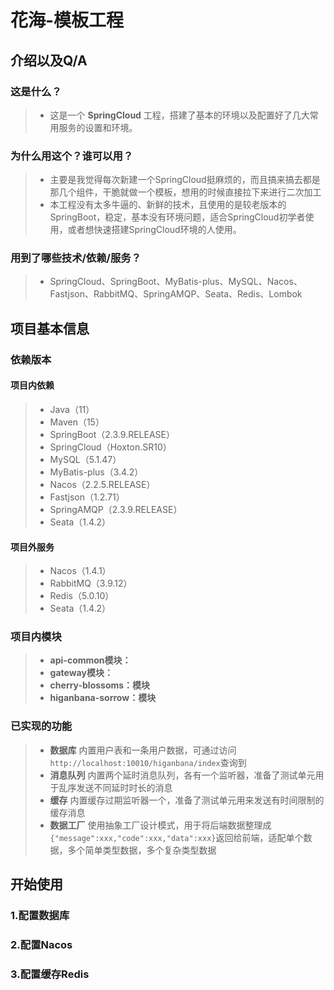 <!--
 * @Author: 七画一只妖
 * @Date: 2022-05-22 21:37:52
 * @LastEditors: 七画一只妖
 * @LastEditTime: 2022-05-22 22:17:42
 * @Description: file content
-->
# 花海-模板工程 

## 介绍以及Q/A

### 这是什么？
>- 这是一个 **SpringCloud** 工程，搭建了基本的环境以及配置好了几大常用服务的设置和环境。

### 为什么用这个？谁可以用？
>- 主要是我觉得每次新建一个SpringCloud挺麻烦的，而且搞来搞去都是那几个组件，干脆就做一个模板，想用的时候直接拉下来进行二次加工
>- 本工程没有太多牛逼的、新鲜的技术，且使用的是较老版本的SpringBoot，稳定，基本没有环境问题，适合SpringCloud初学者使用，或者想快速搭建SpringCloud环境的人使用。

### 用到了哪些技术/依赖/服务？
>- SpringCloud、SpringBoot、MyBatis-plus、MySQL、Nacos、Fastjson、RabbitMQ、SpringAMQP、Seata、Redis、Lombok

## 项目基本信息
### 依赖版本
#### 项目内依赖
>- Java（11）
>- Maven（15）
>- SpringBoot（2.3.9.RELEASE）
>- SpringCloud（Hoxton.SR10）
>- MySQL（5.1.47）
>- MyBatis-plus（3.4.2）
>- Nacos（2.2.5.RELEASE）
>- Fastjson（1.2.71）
>- SpringAMQP（2.3.9.RELEASE）
>- Seata（1.4.2）
#### 项目外服务
>- Nacos（1.4.1）
>- RabbitMQ（3.9.12）
>- Redis（5.0.10）
>- Seata（1.4.2）

### 项目内模块
>- **api-common模块：**
>- **gateway模块：**
>- **cherry-blossoms：模块**
>- **higanbana-sorrow：模块**

### 已实现的功能
>- **数据库** 内置用户表和一条用户数据，可通过访问`http://localhost:10010/higanbana/index`查询到
>- **消息队列** 内置两个延时消息队列，各有一个监听器，准备了测试单元用于乱序发送不同延时时长的消息
>- **缓存** 内置缓存过期监听器一个，准备了测试单元用来发送有时间限制的缓存消息
>- **数据工厂** 使用抽象工厂设计模式，用于将后端数据整理成`{"message":xxx,"code":xxx,"data":xxx}`返回给前端，适配单个数据，多个简单类型数据，多个复杂类型数据

## 开始使用

### 1.配置数据库
### 2.配置Nacos
### 3.配置缓存Redis
